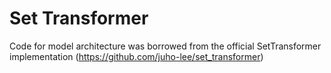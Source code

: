 # Set Transformer

Code for model architecture was borrowed from the official SetTransformer implementation (https://github.com/juho-lee/set_transformer)
